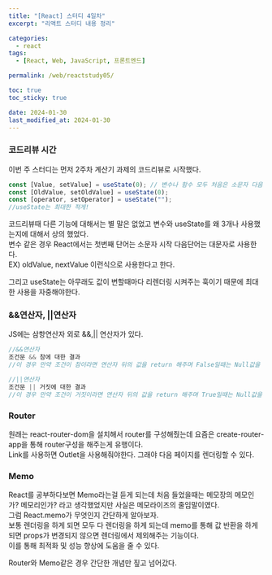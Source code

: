 ```yaml
---
title: "[React] 스터디 4일차"
excerpt: "리액트 스터디 내용 정리"

categories:
  - react
tags:
  - [React, Web, JavaScript, 프론트엔드]

permalink: /web/reactstudy05/

toc: true
toc_sticky: true

date: 2024-01-30
last_modified_at: 2024-01-30
---
```


### 코드리뷰 시간

이번 주 스터디는 먼저 2주차 계산기 과제의 코드리뷰로 시작했다.

```js
const [Value, setValue] = useState(0); // 변수나 함수 모두 처음은 소문자 다음 단어부터는 대문자 oldValue 이런식으로 사용
const [OldValue, setOldValue] = useState(0);
const [operator, setOperator] = useState("");
//useState는 최대한 적게!
```

코드리뷰때 다른 기능에 대해서는 별 말은 없었고 변수와 useState를 왜 3개나 사용했는지에 대해서 상의 했었다.  
변수 같은 경우 React에서는 첫번째 단어는 소문자 시작 다음단어는 대문자로 사용한다.  
EX) oldValue, nextValue 이런식으로 사용한다고 한다.

그리고 useState는 아무래도 값이 변할때마다 리렌더링 시켜주는 훅이기 때문에 최대한 사용을 자중해야한다.

### &&연산자, ||연산자

JS에는 삼항연산자 외로 &&,|| 연산자가 있다.

```js
//&&연산자
조건문 && 참에 대한 결과
//이 경우 만약 조건이 참이라면 연산자 뒤의 값을 return 해주며 False일때는 Null값을 반환해준다.

//||연산자
조건문 || 거짓에 대한 결과
//이 경우 만약 조건이 거짓이라면 연산자 뒤의 값을 return 해주며 True일때는 Null값을 반환해준다.
```

### Router

원래는 react-router-dom을 설치해서 router를 구성해줬는데 요즘은 create-router-app을 통해 router구성을 해주는게 유행이다.  
Link를 사용하면 Outlet을 사용해줘야한다. 그래야 다음 페이지를 렌더링할 수 있다.

### Memo

React를 공부하다보면 Memo라는걸 듣게 되는데 처음 들었을때는 메모장의 메모인가? 메모리인가? 라고 생각했었지만 사실은 메모라이즈의 줄임말이였다.  
그럼 React.memo가 무엇인지 간단하게 알아보자.  
보통 렌더링을 하게 되면 모두 다 렌더링을 하게 되는데 memo를 통해 값 반환을 하게 되면 props가 변경되지 않으면 렌더링에서 제외해주는 기능이다.  
이를 통해 최적화 및 성능 향상에 도움을 줄 수 있다.

Router와 Memo같은 경우 간단한 개념만 짚고 넘어갔다.
